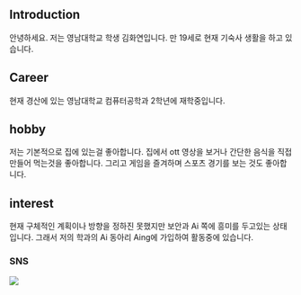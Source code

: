 ## Introduction
안녕하세요.
저는 영남대학교 학생 김화연입니다. 만 19세로 현재 기숙사 생활을 하고 있습니다.

## Career
현재 경산에 있는 영남대학교 컴퓨터공학과 2학년에 재학중입니다.

## hobby
저는 기본적으로 집에 있는걸 좋아합니다.
집에서 ott 영상을 보거나 간단한 음식을 직접 만들어 먹는것을 좋아합니다. 그리고 게임을 즐겨하며 스포츠 경기를 보는 것도 좋아합니다.

## interest
현재 구체적인 계획이나 방향을 정하진 못했지만 보안과 Ai 쪽에 흥미를 두고있는 상태입니다.
그래서 저의 학과의 Ai 동아리 Aing에 가입하여 활동중에 있습니다.
<!--
**kimhwayeon/kimhwayeon** is a ✨ _special_ ✨ repository because its `README.md` (this file) appears on your GitHub profile.

Here are some ideas to get you started:

- 🔭 I’m currently working on ...
- 🌱 I’m currently learning ...
- 👯 I’m looking to collaborate on ...
- 🤔 I’m looking for help with ...
- 💬 Ask me about ...
- 📫 How to reach me: ...
- 😄 Pronouns: ...
- ⚡ Fun fact: ...
-->
### SNS

<a href="https://www.instagram.com/hwayeon_hada/" target="_blank"><img src="https://img.shields.io/badge/instagram-E4405F?style=flat-square&logo=instagram&logoColor=white"/></a>
